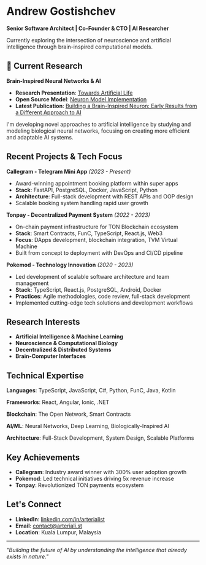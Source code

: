 # Andrew Gostishchev

**Senior Software Architect | Co-Founder & CTO | AI Researcher**

Currently exploring the intersection of neuroscience and artificial intelligence through brain-inspired computational models.

## 🧠 Current Research

**Brain-Inspired Neural Networks & AI**
- **Research Presentation**: [Towards Artificial Life](https://al.arteriali.st)
- **Open Source Model**: [Neuron Model Implementation](https://github.com/arterialist/neuron-model)
- **Latest Publication**: [Building a Brain-Inspired Neuron: Early Results from a Different Approach to AI](https://medium.com/@arterialist/building-a-brain-inspired-neuron-early-results-from-a-different-approach-to-ai-ec66a6406aac)

I'm developing novel approaches to artificial intelligence by studying and modeling biological neural networks, focusing on creating more efficient and adaptable AI systems.

## Recent Projects & Tech Focus

**Callegram - Telegram Mini App** *(2023 - Present)*
- Award-winning appointment booking platform within super apps
- **Stack**: FastAPI, PostgreSQL, Docker, JavaScript, Python
- **Architecture**: Full-stack development with REST APIs and OOP design
- Scalable booking system handling rapid user growth

**Tonpay - Decentralized Payment System** *(2022 - 2023)*
- On-chain payment infrastructure for TON Blockchain ecosystem  
- **Stack**: Smart Contracts, FunC, TypeScript, React.js, Web3
- **Focus**: DApps development, blockchain integration, TVM Virtual Machine
- Built from concept to deployment with DevOps and CI/CD pipeline

**Pokemod - Technology Innovation** *(2020 - 2023)*
- Led development of scalable software architecture and team management
- **Stack**: TypeScript, React.js, PostgreSQL, Android, Docker
- **Practices**: Agile methodologies, code review, full-stack development
- Implemented cutting-edge tech solutions and development workflows

## Research Interests

- **Artificial Intelligence & Machine Learning**
- **Neuroscience & Computational Biology**
- **Decentralized & Distributed Systems**
- **Brain-Computer Interfaces**

## Technical Expertise

**Languages**: TypeScript, JavaScript, C#, Python, FunC, Java, Kotlin

**Frameworks**: React, Angular, Ionic, .NET

**Blockchain**: The Open Network, Smart Contracts

**AI/ML**: Neural Networks, Deep Learning, Biologically-Inspired AI

**Architecture**: Full-Stack Development, System Design, Scalable Platforms

## Key Achievements

- **Callegram**: Industry award winner with 300% user adoption growth
- **Pokemod**: Led technical initiatives driving 5x revenue increase
- **Tonpay**: Revolutionized TON payments ecosystem

## Let's Connect

- **LinkedIn**: [linkedin.com/in/arterialist](https://linkedin.com/in/arterialist)
- **Email**: contact@arteriali.st
- **Location**: Kuala Lumpur, Malaysia

---

*"Building the future of AI by understanding the intelligence that already exists in nature."*
